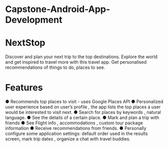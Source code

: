 # Capstone-Android-App-Development
# NextStop

Discover and plan your next trip to the top destinations. Explore the world and get inspired to travel more with this travel app. Get personalised recommendations of things to do, places to see.

# Features
●	Recommends top places to visit - uses Google Places API
●	Personalized user experience based on user’s profile , the app lists the top places a user would be interested to visit next.
●	Search for places by keywords , natural language.
●	See the details of a certain place.
●	Mark and plan a trip with friends
●	See Flight info , accommodations , custom tour package information
●	Receive recommendations from friends.
●	Personally configure some application settings: default order used in the results screen, mark trip dates , organize a chat with travel buddies.


